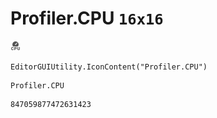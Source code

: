 # Profiler.CPU `16x16`
<img src="/img/Profiler.CPU.png" width=16 height=16>

``` CSharp
EditorGUIUtility.IconContent("Profiler.CPU")
```
```
Profiler.CPU
```
```
847059877472631423
```
